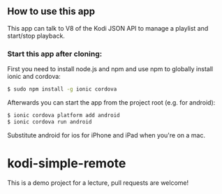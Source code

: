## How to use this app

This app can talk to V8 of the Kodi JSON API to manage a playlist and start/stop playback.

### Start this app after cloning:
First you need to install node.js and npm and use npm to globally install ionic and cordova:

```bash
$ sudo npm install -g ionic cordova
```

Afterwards you can start the app from the project root (e.g. for android): 

```bash
$ ionic cordova platform add android
$ ionic cordova run android
```

Substitute android for ios for iPhone and iPad when you're on a mac.

# kodi-simple-remote

This is a demo project for a lecture, pull requests are welcome!